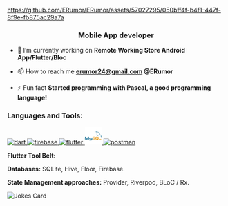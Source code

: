 https://github.com/ERumor/ERumor/assets/57027295/050bff4f-b4f1-447f-8f9e-fb875ac29a7a

<h3 align="center">Mobile App developer</h3>

- 🔭 I’m currently working on **Remote Working Store Android App/Flutter/Bloc**

- 📫 How to reach me **erumor24@gmail.com @ERumor**

- ⚡ Fun fact **Started programming with Pascal, a good programming language!**
  
<h3 align="left">Languages and Tools:</h3>
<p align="left"> <a href="https://dart.dev" target="_blank" rel="noreferrer"> <img src="https://www.vectorlogo.zone/logos/dartlang/dartlang-icon.svg" alt="dart" width="40" height="40"/> </a> <a href="https://firebase.google.com/" target="_blank" rel="noreferrer"> <img src="https://www.vectorlogo.zone/logos/firebase/firebase-icon.svg" alt="firebase" width="40" height="40"/> </a> <a href="https://flutter.dev" target="_blank" rel="noreferrer"> <img src="https://www.vectorlogo.zone/logos/flutterio/flutterio-icon.svg" alt="flutter" width="40" height="40"/> </a> <a href="https://www.mysql.com/" target="_blank" rel="noreferrer"> <img src="https://raw.githubusercontent.com/devicons/devicon/master/icons/mysql/mysql-original-wordmark.svg" alt="mysql" width="40" height="40"/> </a> <a href="https://postman.com" target="_blank" rel="noreferrer"> <img src="https://www.vectorlogo.zone/logos/getpostman/getpostman-icon.svg" alt="postman" width="40" height="40"/> </a> </p>

**Flutter Tool Belt:** 

**Databases:** SQLite, Hive, Floor, Firebase.

**State Management approaches:** Provider, Riverpod, BLoC / Rx.

![Jokes Card](https://readme-jokes.vercel.app/api)





